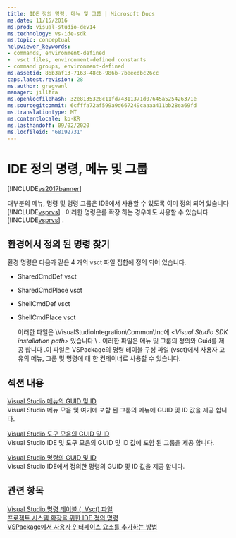 ```yaml
---
title: IDE 정의 명령, 메뉴 및 그룹 | Microsoft Docs
ms.date: 11/15/2016
ms.prod: visual-studio-dev14
ms.technology: vs-ide-sdk
ms.topic: conceptual
helpviewer_keywords:
- commands, environment-defined
- .vsct files, environment-defined constants
- command groups, environment-defined
ms.assetid: 86b3af13-7163-48c6-986b-7beeedbc26cc
caps.latest.revision: 28
ms.author: gregvanl
manager: jillfra
ms.openlocfilehash: 32e8135328c11fd74311371d07645a525426371e
ms.sourcegitcommit: 6cfffa72af599a9d667249caaaa411bb28ea69fd
ms.translationtype: MT
ms.contentlocale: ko-KR
ms.lasthandoff: 09/02/2020
ms.locfileid: "68192731"
---
```

# <a name="ide-defined-commands-menus-and-groups"></a>IDE 정의 명령, 메뉴 및 그룹
[!INCLUDE[vs2017banner](../../includes/vs2017banner.md)]

대부분의 메뉴, 명령 및 명령 그룹은 IDE에서 사용할 수 있도록 이미 정의 되어 있습니다 [!INCLUDE[vsprvs](../../includes/vsprvs-md.md)] . 이러한 명령은를 확장 하는 경우에도 사용할 수 있습니다 [!INCLUDE[vsprvs](../../includes/vsprvs-md.md)] .  
  
## <a name="finding-environment-defined-commands"></a>환경에서 정의 된 명령 찾기  
 환경 명령은 다음과 같은 4 개의 vsct 파일 집합에 정의 되어 있습니다.  
  
- SharedCmdDef vsct  
  
- SharedCmdPlace vsct  
  
- ShellCmdDef vsct  
  
- ShellCmdPlace vsct  
  
  이러한 파일은 \VisualStudioIntegration\Common\Inc에 *\<Visual Studio SDK installation path>* 있습니다 \\ . 이러한 파일은 메뉴 및 그룹의 정의와 Guid를 제공 합니다 .이 파일은 VSPackage의 명령 테이블 구성 파일 (vsct)에서 사용자 고유의 메뉴, 그룹 및 명령에 대 한 컨테이너로 사용할 수 있습니다.  
  
## <a name="in-this-section"></a>섹션 내용  
 [Visual Studio 메뉴의 GUID 및 ID](../../extensibility/internals/guids-and-ids-of-visual-studio-menus.md)  
 Visual Studio 메뉴 모음 및 여기에 포함 된 그룹의 메뉴에 GUID 및 ID 값을 제공 합니다.  
  
 [Visual Studio 도구 모음의 GUID 및 ID](../../extensibility/internals/guids-and-ids-of-visual-studio-toolbars.md)  
 Visual Studio IDE 및 도구 모음의 GUID 및 ID 값에 포함 된 그룹을 제공 합니다.  
  
 [Visual Studio 명령의 GUID 및 ID](../../extensibility/internals/guids-and-ids-of-visual-studio-commands.md)  
 Visual Studio IDE에서 정의한 명령의 GUID 및 ID 값을 제공 합니다.  
  
## <a name="see-also"></a>관련 항목  
 [Visual Studio 명령 테이블 (. Vsct) 파일](../../extensibility/internals/visual-studio-command-table-dot-vsct-files.md)   
 [프로젝트 시스템 확장을 위한 IDE 정의 명령](../../extensibility/internals/ide-defined-commands-for-extending-project-systems.md)   
 [VSPackage에서 사용자 인터페이스 요소를 추가하는 방법](../../extensibility/internals/how-vspackages-add-user-interface-elements.md)
